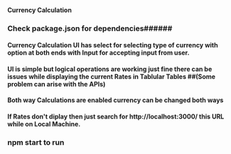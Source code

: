 #### Currency Calculation ###

### Check package.json for dependencies######

#### Currency Calculation UI has select for selecting type of currency with option at both ends with Input for accepting input from user. ###


#### UI is simple but logical operations are working just fine there can be issues while displaying the current Rates in Tablular Tables ##(Some problem can arise with the APIs) ###

#### Both way Calculations are enabled currency can be changed both ways ###


#### If Rates don't diplay then just search for http://localhost:3000/ this URL while on Local Machine. 

### npm start to run ##


